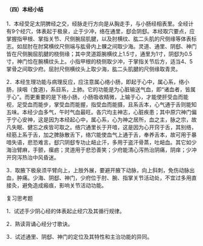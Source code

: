 #### （四）本经小结

1．本经受足太阴脾经之交，经脉走行方向是从胸走手，与小肠经相表里。全经计有9个经穴，体表起于极泉，止于少冲，络在通里，郄会阴郄。本经取穴要点，应掌握指甲根、掌指关节、尺侧腕屈肌腱，以及肘横纹、肱二头肌的尺侧缘等体表标志。如屈肘在肘窝横纹尺侧端与肱骨内上髁之间取少海。灵道、通里、阴郄、神门皆在尺侧腕屈肌腱的桡侧缘；其中灵道距腕横纹上1.5寸，通里为1寸，阴郄为0.5寸，神门恰在腕横纹头上。小指甲根的桡侧取少冲，于掌指关节后方，适当4、5掌骨之间取少府。屈肘尺侧横纹头上取少海，肱二头肌腱的尺侧缘取青灵。

2．本经生理功能与病理反应，应注意属心络小肠，即起于心中，属心系，络小肠，挟咽（食道)，系目系，上肺。它的功能是为心脏输送气血，即“诸血者，皆属于心”。而更重要的是下络小肠，小肠吸收精微，上输于心，才能使肝受血而能视，足受血而能步，掌受血而能握，指受血而能摄，且系舌本，心气通于舌则能知五味。本经少血多气，午时气血最旺。各穴均主神志，心脏疾患；其中原穴神门偏于宁心安神，这是因为本经起心中，属心系，心为神之居所，血之主，脉之宗，故凡失眠、健忘之疾皆可取之。络穴通里长于开喑，这是因为心开窍于舌，其别络，经筋上系于舌，加之脾脉散舌下，络穴能使血气上通于舌，奉养舌本，故可用于暴喑失语，悲恐难言。郄穴阴郄专功止衄止汗，多用于盗汗骨蒸，吐衄血。其它如少海治臂麻，手颤，瘰疬；灵道用于悲恐善笑；少府能清心泻热治阴痛，阴痒；少冲开窍泻热治中风昏迷。

3．取腋下极泉须平臂向上，上肢外展，要避开腋下动脉，向上斜刺，免伤动脉出血，肿痛。少海、阴郄、神门，少府位于肘、腕、指掌关节活动处，不宜过多用直接灸，避免造成瘢痕，影响关节活动功能。

复习思考题

1．试述手少阴心经的体表起止经穴及其循行规律。

2．熟读背诵心经分寸歌诀。

3．试述通里、阴郄、神门的定位及其特性和主治功能的异同。
